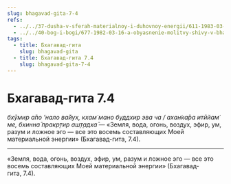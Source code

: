 ```yaml
---
slug: bhagavad-gita-7-4
refs:
  - ../../37-dusha-v-sferah-materialnoy-i-duhovnoy-energii/611-1983-03-04-b2-dusha-i-materialnaya-energiya.md
  - ../../40-bog-i-bogi/677-1982-03-16-a-obyasnenie-molitvy-shivy-v-bhagavatam-4-24-29.md
tags:
  - title: Бхагавад-гита
    slug: bhagavad-gita
  - title: Бхагавад-гита 7.4
    slug: bhagavad-gita-7-4
---
```


# Бхагавад-гита 7.4

*бхӯмир а̄по ’нало ва̄йух̣, кхам̇ мано буддхир эва ча / ахан̇ка̄ра итӣйам̇ ме, бхинна̄ пракр̣тир аш̣т̣адха̄* — «Земля, вода, огонь, воздух, эфир, ум, разум и ложное эго — все это восемь составляющих Моей материальной энергии» (Бхагавад-гита, 7.4).

---

«Земля, вода, огонь, воздух, эфир, ум, разум и ложное эго — все это восемь составляющих Моей материальной энергии» (Бхагавад-гита, 7.4).

